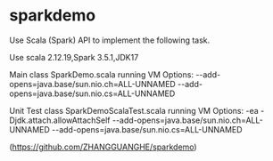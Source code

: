 # sparkdemo

Use Scala (Spark) API to implement the following task.

Use scala 2.12.19,Spark 3.5.1,JDK17

Main class SparkDemo.scala running VM Options:
--add-opens=java.base/sun.nio.ch=ALL-UNNAMED --add-opens=java.base/sun.nio.cs=ALL-UNNAMED

Unit Test class SparkDemoScalaTest.scala running VM Options:
-ea -Djdk.attach.allowAttachSelf --add-opens=java.base/sun.nio.ch=ALL-UNNAMED --add-opens=java.base/sun.nio.cs=ALL-UNNAMED

(https://github.com/ZHANGGUANGHE/sparkdemo)
